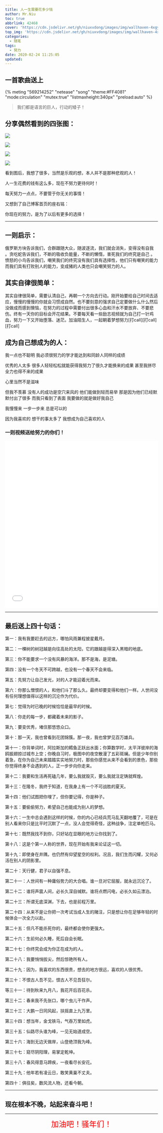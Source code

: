 ```yaml
---
title: 人一生需要花多少钱
author: Mr.Niu
toc: true
abbrlink: 42468
cover: 'https://cdn.jsdelivr.net/gh/niuxvdong/images/img/wallhaven-4xgyml.jpg'
top_img: 'https://cdn.jsdelivr.net/gh/niuxvdong/images/img/wallhaven-4xgyml.jpg'
categories:
  - 随笔
tags:
  - 努力
date: 2020-02-24 11:25:05
updated:
---
```





## 一首歌曲送上

{% meting "569214252" "netease" "song" "theme:#FF4081" "mode:circulation" "mutex:true" "listmaxheight:340px" "preload:auto"  %}



> 我们都是语言的巨人，行动的矮子！

## 分享偶然看到的四张图：



![](https://cdn.jsdelivr.net/gh/niuxvdong/images/img/mmexport1582449148771.jpg)





![](https://cdn.jsdelivr.net/gh/niuxvdong/images/img/mmexport1582449151590.jpg)





![](https://cdn.jsdelivr.net/gh/niuxvdong/images/img/mmexport1582449159010.jpg)





![](https://cdn.jsdelivr.net/gh/niuxvdong/images/img/mmexport1582449161510.jpg)



看到图后，我想了很多，当然是乐观的想，本人并不是那种悲观的人！

人一生花费的钱有这么多，现在不努力更待何时！

每天努力一点点，不要管于你无关的事情！

又想到了自己博客首页的座右铭：

你现在的努力，是为了以后有更多的选择！



----

## 一则启示：

俄罗斯方块告诉我们，合群跟随大众，随波逐流，我们就会消失，变得没有自我 。贪吃蛇告诉我们，不断的吸收负能量，不断的懒惰，害死我们的终究是自己 。愤怒的小鸟告诉我们，嘲笑我们的终究没有我们具有选择性，他们只有嘲笑的能力而我们具有打败别人的能力，变成猪的人类也只会嘲笑努力的人。



## 其实自律很简单：

其实自律很简单，需要认清自己，再朝一个方向去行动。刚开始要给自己时间去适应，慢慢的慢慢的你就会习惯成自然。也不要刻意的强求自己定要做什么什么然后没做成而感到懊恼，在努力的过程中需要付出很多心血和汗水不要放弃、不要悲伤。终有一天你的目标会开花结果。不要每天看一些励志视频就为自己打一针鸡血，努力一下又开始堕落、迷茫。加油陌生人，一起朝着梦想努力[打call][打call][打call]



## 成为自己想成为的人：

我一点也不聪明 我必须很努力的学才能达到和同龄人同样的成绩 

优秀的人太多 很多人轻轻松松就能获得我努力了很久才能换来的成果 甚至我拼尽全力也得不来的成果 

心里当然不是滋味 

但我不羡慕 没有人的成功是空穴来风的 他们能做到轻而易举 那是因为他们已经默默付出了很多 而我只看到了表面 我要做的就是做好我自己 

我慢慢来 一步一步来 总是可以的 

因为我喜欢的 想干的事太多了 我想成为自己喜欢的人

### 一则视频送给努力的你们！

<iframe src="//player.bilibili.com/player.html?aid=71392849&cid=123701088&page=1" scrolling="no" border="0" frameborder="no" framespacing="0" allowfullscreen="true" width="100%" height="550px"> </iframe>

----



## 最后送上四十句话：



第一：我有我要赶去的远方，哪怕风雨兼程披星戴月。

第二：一棵树的树冠越是向往高处的太阳，它的跟越是得深入黑暗的地底。

第三：你不能要求一个没有风暴的海洋。那不是海，是泥塘。

第四：没有一个冬天不可跨越，也没有一个春天不会来临。

第五：先努力让自己发光，对的人才能迎着光而来。

第六：你那么憎恨的人，和他们斗了那么久。最终却要变得和他们一样。人世间没有任何理想值得以这样的沉沦作为代价。

第七：觉得为时已晚的时候恰恰是最早的时候。

第八：你走的每一步，都藏着未来的影子。

第九：要变优秀，堵住那悠悠众口。

第十：那一天，我也曾看到花团锦簇。那一夜，我也曾梦见百万雄兵。

第十一：你背单词时，阿拉斯加的鳕鱼正跃出水面；你算数学时，太平洋彼岸的海鸥振翅掠过城市上空；你晚自习时，极图中的夜空散漫了五彩斑斓。但是少年你别着急，在你为自己未来踏踏实实地努力时，那些你感觉从来不会看到的景色，那些你觉得终身不会遇到的人，正一步步向你走来。

第十二：我要和生活再死磕几年，要么我就毁灭，要么我就注定铸就辉煌。

第十三：在隆冬，我终于知道，在我身上有一个不可战胜的夏天。

第十四：他们试图把你埋了，但你要记得，你是种子。

第十五：要偷偷努力，希望自己也能成为别人的梦想。

第十六：一生中总会遇到这样的时候，你的内心已经兵荒马乱天翻地覆了，可是在别人看来你只是比平时沉默了一点，没人会觉得奇怪，这种战争，注定单枪匹马。

第十七：既然我找不到你，只好站在显眼的地方让你找到了。

第十八：这是个第一人称的世界，现在开始有我来论证这一切。

第十九：即使身在井隅，也仍然有仰望星空的权利。况且，我们生而闪耀，又何必活在别人的阴影里。

第二十：天行健，君子以自强不息。

第二十一：人世间有一种庸俗势力的大合唱。谁一旦对它屈服，就永远沉沦了。

第二十二：谁将声震人间，必长久深自缄默。谁将点燃闪电，必长久如云漂泊。

第二十三：所谓无底深渊，下去，也是前程万里。

第二十四：从来不是让你把一次考试当成人生的赌注，只是想让你在足够年轻的时候体会一次全力以赴。

第二十五：但凡不能杀死你的，最终都会使你更强大。

第二十六：生前何必久睡，死后自会长眠。

第二十七：你终究会成为你正在成为的人。

第二十八：我要悄悄拔尖，然后惊艳所有人。

第二十九：因为，我喜欢的东西很贵，想去的地方很远，喜欢的人很优秀。

第三十：不恨古人吾不见，恨古人不见吾狂尔。

等三十一：待到秋来九月八，我花开后百花杀。

第三十二：春来我不先张口，哪个虫儿干作声。

第三十三：大鹏一日同风起，扶摇直上九万里。

第三十四：想当年，金戈铁马，气吞万里如虎。

第三十五：仙路尽头谁为峰，一见无始道成空。

第三十六：海到无边天做岸，山登绝顶我为峰。

第三十七：窥尽阴阳理，易掌定乾坤。

第三十八：春风得意马蹄疾，一夜看尽长安花。

第三十九：他年若有凌云日，敢笑黄巢不丈夫。

第四十：俱往矣，数风流人物，还看今朝。



---



## 现在根本不晚，站起来奋斗吧！



----




<center style="color:red; font-size:25px">加油吧！骚年们！</center>
